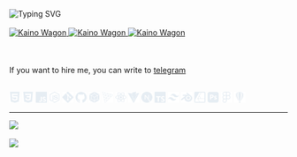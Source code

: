 <img src="https://readme-typing-svg.herokuapp.com?font=Fira+Code&size=18&duration=3500&pause=500&color=E6EDF3&width=435&separator=%3C&lines=My+name+is+Alex+Buninman;%3CI'm+a+Designer+%26+a+Creative+Developer;%3CI+like+to+make+websites+with+Three.js;%3CI'm+looking+for+a+Frontend+job+now;%3CThanks+for+visiting+my+Github!;" alt="Typing SVG" />
<br></br>
<a href="https://kaino-wagon.vercel.app/" target="_blank">
  <img src="social/kaino.png" title="Go to Kaino Wagon site" alt="Kaino Wagon" width="334"/>
</a>
<a href="#" target="_blank">
  <img src="social/jedi.png" title="Go to Kaino Wagon site" alt="Kaino Wagon" width="334" />
</a> 
<a href="https://kaino-wagon.vercel.app/" target="_blank">
  <img src="social/ladik.png" title="Go to Kaino Wagon site" alt="Kaino Wagon" width="334" />
</a>
<br></br>
<br></br>
If you want to hire me, you can write to <a href="https://t.me/buninman" target="_blank">telegram</a>
<br></br>
<p>
<img src="social/html5.svg" alt="html5" width="20" height="20"/>
<img src="social/css3.svg" alt="css3" width="20" height="20"/>
<img src="social/javascript.svg" alt="javascript" width="20" height="20"/>
<img src="social/nodedotjs.svg" alt="nodejs" width="20" height="20"/>
<img src="social/git.svg" alt="git" width="20" height="20"/>
<img src="social/github.svg" alt="github" width="20" height="20"/>
<img src="social/webpack.svg" alt="webpack" width="20" height="20"/>
<img src="social/threedotjs.svg" alt="threejs" width="20" height="20" />
<img src="social/react.svg" alt="react" width="20" height="20"/>
<img src="social/vite.svg" alt="vite" width="20" height="20"/>
<img src="social/nextdotjs.svg" alt="nextdotjs" width="20" height="20"/>
<img src="social/typescript.svg" alt="typescript" width="20" height="20"/>
<img src="social/tailwindcss.svg" alt="tailwind" width="20" height="20"/>
<img src="social/blender.svg" alt="blender" width="20" height="20"/>
<img src="social/affinitydesigner.svg" alt="affinity designer" width="20" height="20"/>
<img src="social/adobephotoshop.svg" alt="adobe photoshop" width="20" height="20"/>
<img src="social/figma.svg" alt="figma" width="20" height="20"/>
<img src="social/coreldraw.svg" alt="coreldraw" width="20" height="20"/>
</p>

---

<!-- <a href="https://threejs-journey.com/certificate/view/21872" target="_blank">
  <img src="social/sertificate.png" title="Three.js Journey Sertificate" alt="Three.js Journey Sertificate"/>
</a> -->

![](https://www.codewars.com/users/Buninman/badges/large)

![](https://komarev.com/ghpvc/?username=buninman)

